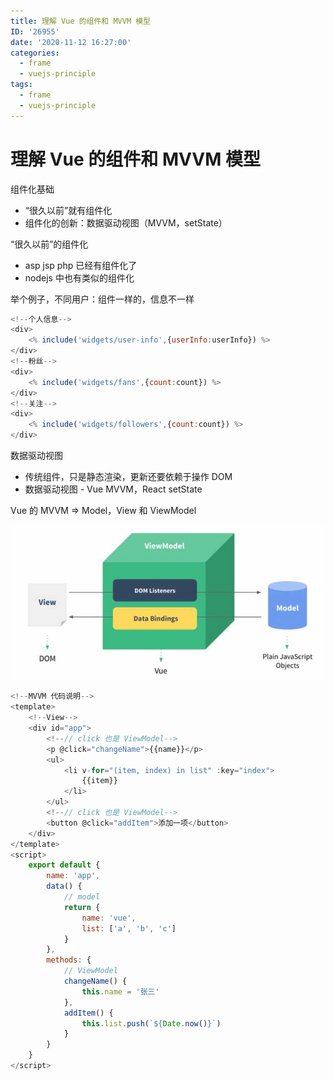```yaml
---
title: 理解 Vue 的组件和 MVVM 模型
ID: '26955'
date: '2020-11-12 16:27:00'
categories:
  - frame
  - vuejs-principle
tags:
  - frame
  - vuejs-principle
---
```


# 理解 Vue 的组件和 MVVM 模型

组件化基础

- “很久以前”就有组件化
- 组件化的创新：数据驱动视图（MVVM，setState）

“很久以前”的组件化

- asp jsp php 已经有组件化了
- nodejs 中也有类似的组件化

举个例子，不同用户：组件一样的，信息不一样

``` js 
<!--个人信息-->
<div>
    <% include('widgets/user-info',{userInfo:userInfo}) %>
</div>
<!--粉丝-->
<div>
    <% include('widgets/fans',{count:count}) %>
</div>
<!--关注-->
<div>
    <% include('widgets/followers',{count:count}) %>
</div>
```

数据驱动视图

- 传统组件，只是静态渲染，更新还要依赖于操作 DOM
- 数据驱动视图 - Vue MVVM，React setState

Vue 的 MVVM => Model，View 和 ViewModel

![](./images/866655114.jpg)

``` js 
<!--MVVM 代码说明-->
<template>
    <!--View-->
    <div id="app">
        <!--// click 也是 ViewModel-->
        <p @click="changeName">{{name}}</p>
        <ul>
            <li v-for="(item, index) in list" :key="index">
                {{item}}
            </li>
        </ul>
        <!--// click 也是 ViewModel-->
        <button @click="addItem">添加一项</button>
    </div>
</template>
<script>
    export default {
        name: 'app',
        data() {
            // model
            return {
                name: 'vue',
                list: ['a', 'b', 'c']
            }
        },
        methods: {
            // ViewModel
            changeName() {
                this.name = '张三'
            },
            addItem() {
                this.list.push(`${Date.now()}`)
            }
        }
    }
</script>
```
 
 
 
 
 
 
 
 
 
 
 
 
 
 
 
 
 
 
 
 
 
 
 
